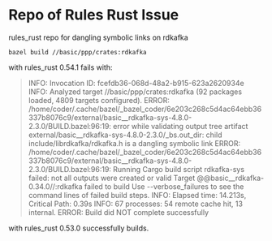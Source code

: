 # Repo of Rules Rust Issue
rules_rust repo for dangling symbolic links on rdkafka

```
bazel build //basic/ppp/crates:rdkafka
```
with rules_rust 0.54.1 fails with: 

> INFO: Invocation ID: fcefdb36-068d-48a2-b915-623a2620934e
INFO: Analyzed target //basic/ppp/crates:rdkafka (92 packages loaded, 4809 targets configured).
ERROR: /home/coder/.cache/bazel/_bazel_coder/6e203c268c5d4ac64ebb36337b8076c9/external/basic__rdkafka-sys-4.8.0-2.3.0/BUILD.bazel:96:19: error while validating output tree artifact external/basic__rdkafka-sys-4.8.0-2.3.0/_bs.out_dir: child include/librdkafka/rdkafka.h is a dangling symbolic link
ERROR: /home/coder/.cache/bazel/_bazel_coder/6e203c268c5d4ac64ebb36337b8076c9/external/basic__rdkafka-sys-4.8.0-2.3.0/BUILD.bazel:96:19: Running Cargo build script rdkafka-sys failed: not all outputs were created or valid
Target @@basic__rdkafka-0.34.0//:rdkafka failed to build
Use --verbose_failures to see the command lines of failed build steps.
INFO: Elapsed time: 14.213s, Critical Path: 0.39s
INFO: 67 processes: 54 remote cache hit, 13 internal.
ERROR: Build did NOT complete successfully

with rules_rust 0.53.0 successfully builds.
